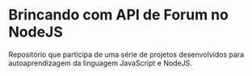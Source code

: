 # Brincando com API de Forum no NodeJS

Repositório que participa de uma série de projetos desenvolvidos para autoaprendizagem da linguagem JavaScript e NodeJS.